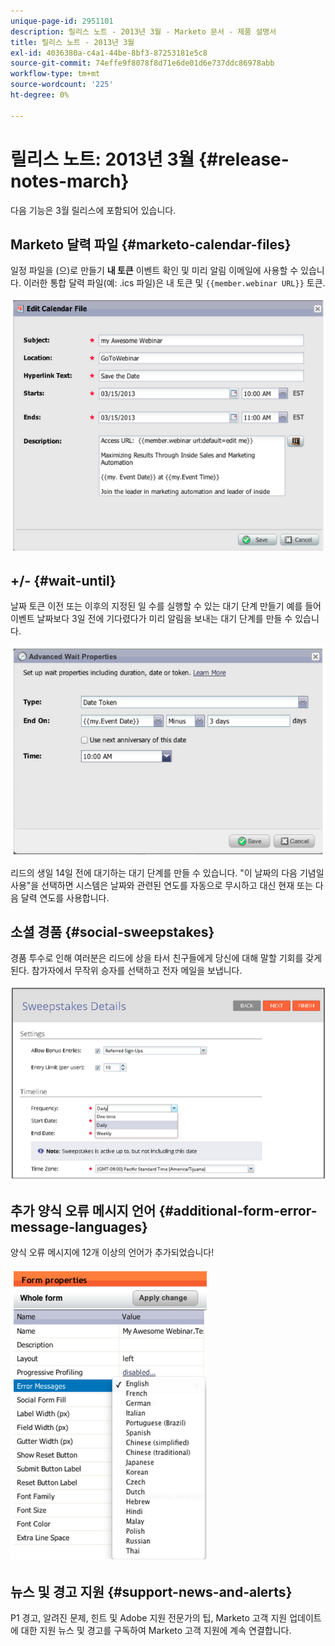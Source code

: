 ```yaml
---
unique-page-id: 2951101
description: 릴리스 노트 - 2013년 3월 - Marketo 문서 - 제품 설명서
title: 릴리스 노트 - 2013년 3월
exl-id: 4036380a-c4a1-44be-8bf3-87253181e5c8
source-git-commit: 74effe9f8078f8d71e6de01d6e737ddc86978abb
workflow-type: tm+mt
source-wordcount: '225'
ht-degree: 0%

---
```


# 릴리스 노트: 2013년 3월 {#release-notes-march}

다음 기능은 3월 릴리스에 포함되어 있습니다.

## Marketo 달력 파일 {#marketo-calendar-files}

일정 파일을 (으)로 만들기 **내 토큰** 이벤트 확인 및 미리 알림 이메일에 사용할 수 있습니다. 이러한 통합 달력 파일(예: .ics 파일)은 내 토큰 및 `{{member.webinar URL}}` 토큰.

![](assets/image2014-9-22-15-3a35-3a24.png)

## +/- {#wait-until}

날짜 토큰 이전 또는 이후의 지정된 일 수를 실행할 수 있는 대기 단계 만들기 예를 들어 이벤트 날짜보다 3일 전에 기다렸다가 미리 알림을 보내는 대기 단계를 만들 수 있습니다.

![](assets/image2014-9-22-15-3a35-3a44.png)

리드의 생일 14일 전에 대기하는 대기 단계를 만들 수 있습니다. &quot;이 날짜의 다음 기념일 사용&quot;을 선택하면 시스템은 날짜와 관련된 연도를 자동으로 무시하고 대신 현재 또는 다음 달력 연도를 사용합니다.

## 소셜 경품 {#social-sweepstakes}

경품 투수로 인해 여러분은 리드에 상을 타서 친구들에게 당신에 대해 말할 기회를 갖게 된다. 참가자에서 무작위 승자를 선택하고 전자 메일을 보냅니다.

![](assets/image2014-9-22-15-3a36-3a55.png)

## 추가 양식 오류 메시지 언어 {#additional-form-error-message-languages}

양식 오류 메시지에 12개 이상의 언어가 추가되었습니다!

![](assets/image2014-9-22-15-3a37-3a25.png)

## 뉴스 및 경고 지원 {#support-news-and-alerts}

P1 경고, 알려진 문제, 힌트 및 Adobe 지원 전문가의 팁, Marketo 고객 지원 업데이트에 대한 지원 뉴스 및 경고를 구독하여 Marketo 고객 지원에 계속 연결합니다.
